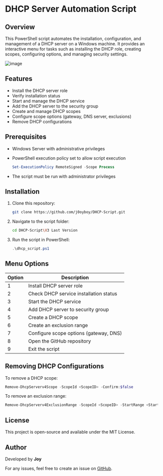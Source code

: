 # DHCP Server Automation Script

## Overview
This PowerShell script automates the installation, configuration, and management of a DHCP server on a Windows machine. It provides an interactive menu for tasks such as installing the DHCP role, creating scopes, configuring options, and managing security settings.

![image](https://github.com/user-attachments/assets/a716c229-34f0-4903-987a-d9440129504e)



## Features
- Install the DHCP server role
- Verify installation status
- Start and manage the DHCP service
- Add the DHCP server to the security group
- Create and manage DHCP scopes
- Configure scope options (gateway, DNS server, exclusions)
- Remove DHCP configurations

## Prerequisites
- Windows Server with administrative privileges
- PowerShell execution policy set to allow script execution
  
  ```powershell
  Set-ExecutionPolicy RemoteSigned -Scope Process
  ```
- The script must be run with administrator privileges

## Installation
1. Clone this repository:
   
   ```sh
   git clone https://github.com/j0oyboy/DHCP-Script.git
   ```
3. Navigate to the script folder:
   
   ```sh
   cd DHCP-Script\V3 Last Version
   ```
5. Run the script in PowerShell:
   
   ```powershell
   .\dhcp_script.ps1
   ```

## Menu Options
| Option | Description |
|--------|-------------|
| 1 | Install DHCP server role |
| 2 | Check DHCP service installation status |
| 3 | Start the DHCP service |
| 4 | Add DHCP server to security group |
| 5 | Create a DHCP scope |
| 6 | Create an exclusion range |
| 7 | Configure scope options (gateway, DNS) |
| 8 | Open the GitHub repository |
| 9 | Exit the script |

## Removing DHCP Configurations
To remove a DHCP scope:
```powershell
Remove-DhcpServerv4Scope -ScopeId <ScopeID> -Confirm:$false
```
To remove an exclusion range:
```powershell
Remove-DhcpServerv4ExclusionRange -ScopeId <ScopeID> -StartRange <StartIP> -EndRange <EndIP> -Confirm:$false
```

## License
This project is open-source and available under the MIT License.

## Author
Developed by **Joy**

For any issues, feel free to create an issue on [GitHub](https://github.com/j0oyboy).

